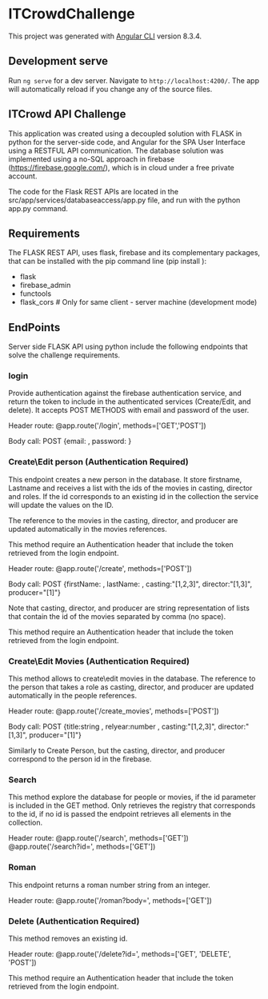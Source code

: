 # ITCrowdChallenge

This project was generated with [Angular CLI](https://github.com/angular/angular-cli) version 8.3.4.

## Development serve
Run `ng serve` for a dev server. Navigate to `http://localhost:4200/`. The app will automatically reload if you change any of the source files.

## ITCrowd API Challenge

This application was created using a decoupled solution with FLASK in python for the server-side code, and Angular for the SPA User Interface using a RESTFUL API communication. The database solution was implemented using a no-SQL approach in firebase (https://firebase.google.com/), which is in cloud under a free private account.

The code for the Flask REST APIs are located in the src/app/services/databaseaccess/app.py file, and run with the python app.py command.

## Requirements 
The FLASK REST API, uses flask, firebase and its complementary packages, that can be installed with the pip command line (pip install <PACKAGE NAME>):

- flask
- firebase_admin
- functools
- flask_cors # Only for same client - server machine (development mode)

## EndPoints

Server side FLASK API using python include the following endpoints that solve the challenge requirements.

### login
Provide authentication against the firebase authentication service, and return the token to include in the authenticated services (Create/Edit, and delete). It accepts POST METHODS with email and password of the user.

Header route:
@app.route('/login', methods=['GET','POST'])

Body call: 
POST {email: <user email>, password: <password>}

### Create\Edit person (Authentication Required)
This endpoint creates a new person in the database. It store firstname, Lastname and receives a list with the ids of the movies in casting, director and roles. If the id corresponds to an existing id in the collection the service will update the values on the ID.

The reference to the movies in the casting, director, and producer are updated automatically in the movies references.

This method require an Authentication header that include the token retrieved from the login endpoint.

Header route:
@app.route('/create', methods=['POST'])

Body call: 
POST {firstName: <person firstname>, lastName: <person lastname>, casting:"[1,2,3]", director:"[1,3]", producer="[1]"}

Note that casting, director, and producer are string representation of lists that contain the id of the movies separated by comma (no space). 

This method require an Authentication header that include the token retrieved from the login endpoint.

### Create\Edit Movies (Authentication Required)
This method allows to create\edit movies in the database. The reference to the person that takes a role as casting, director, and producer are updated automatically in the people references.

Header route:
@app.route('/create_movies', methods=['POST'])

Body call: 
POST {title:string <movie title>, relyear:number <release year>, casting:"[1,2,3]", director:"[1,3]", producer="[1]"}

Similarly to Create Person, but the casting, director, and producer correspond to the person id in the firebase.

### Search
This method explore the database for people or movies, if the id parameter is included in the GET method. Only retrieves the registry that corresponds to the id, if no id is passed the endpoint retrieves all elements in the collection.

Header route:
@app.route('/search', methods=['GET'])
@app.route('/search?id=<query id>', methods=['GET'])

### Roman
This endpoint returns a roman number string from an integer.

Header route:
@app.route('/roman?body=<number>', methods=['GET'])

### Delete (Authentication Required)
This method removes an existing id.

Header route:
@app.route('/delete?id=<id to remove>', methods=['GET', 'DELETE', 'POST'])

This method require an Authentication header that include the token retrieved from the login endpoint.
